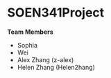 # SOEN341Project

**Team Members**

- Sophia
- Wei
- Alex Zhang (z-alex)
- Helen Zhang (Helen2hang)
